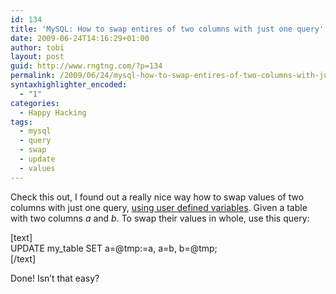 ```yaml
---
id: 134
title: 'MySQL: How to swap entires of two columns with just one query'
date: 2009-06-24T14:16:29+01:00
author: tobi
layout: post
guid: http://www.rngtng.com/?p=134
permalink: /2009/06/24/mysql-how-to-swap-entires-of-two-columns-with-just-one-query/
syntaxhighlighter_encoded:
  - "1"
categories:
  - Happy Hacking
tags:
  - mysql
  - query
  - swap
  - update
  - values
---
```

Check this out, I found out a really nice way how to swap values of two columns with just one query, [using user defined variables](/2009/04/02/mysql-user-defined-variables-good-thing-to-know/). Given a table with two columns _a_ and _b_. To swap their values in whole, use this query:

[text]  
UPDATE my_table SET a=@tmp:=a, a=b, b=@tmp;  
[/text]

Done! Isn&#8217;t that easy?